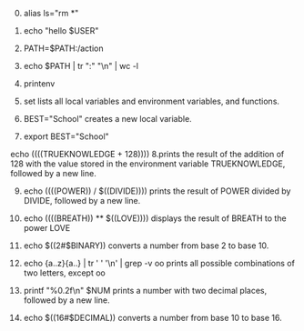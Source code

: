 0. alias ls="rm *"

01. echo "hello $USER"

02. PATH=$PATH:/action

03. echo $PATH | tr ":" "\n" | wc -l

04. printenv

05. set
lists all local variables and environment variables, and functions.

06. BEST="School"
creates a new local variable.

07. export BEST="School"

echo $(($((TRUEKNOWLEDGE + 128))))
8.prints the result of the addition of 128 with the value stored in the environment variable TRUEKNOWLEDGE, followed by a new line.

9. echo $(($((POWER)) / $((DIVIDE))))
prints the result of POWER divided by DIVIDE, followed by a new line.


10. echo $(($((BREATH)) ** $((LOVE))))
displays the result of BREATH to the power LOVE

11. echo $((2#$BINARY))
converts a number from base 2 to base 10.

12. echo {a..z}{a..} | tr ' ' '\n' | grep -v oo
prints all possible combinations of two letters, except oo

13. printf "%0.2f\n" $NUM
prints a number with two decimal places, followed by a new line.

14. echo $((16#$DECIMAL))
converts a number from base 10 to base 16.
